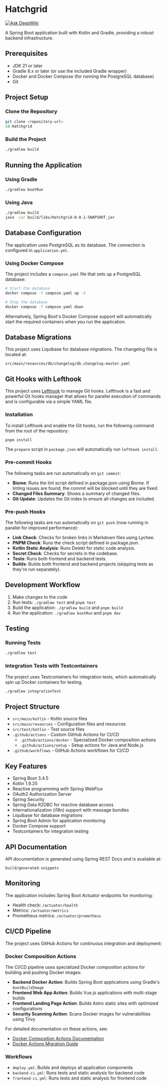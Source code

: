 # Hatchgrid

[![Ask DeepWiki](https://deepwiki.com/badge.svg)](https://deepwiki.com/dallay/hatchgrid)

A Spring Boot application built with Kotlin and Gradle, providing a robust backend infrastructure.

## Prerequisites

- JDK 21 or later
- Gradle 8.x or later (or use the included Gradle wrapper)
- Docker and Docker Compose (for running the PostgreSQL database)
- Git

## Project Setup

### Clone the Repository

```bash
git clone <repository-url>
cd Hatchgrid
```

### Build the Project

```bash
./gradlew build
```

## Running the Application

### Using Gradle

```bash
./gradlew bootRun
```

### Using Java

```bash
./gradlew build
java -jar build/libs/Hatchgrid-0.0.1-SNAPSHOT.jar
```

## Database Configuration

The application uses PostgreSQL as its database. The connection is configured in `application.yml`.

### Using Docker Compose

The project includes a `compose.yaml` file that sets up a PostgreSQL database:

```bash
# Start the database
docker compose -f compose.yaml up -d

# Stop the database
docker compose -f compose.yaml down
```

Alternatively, Spring Boot's Docker Compose support will automatically start the required containers when you run the application.

## Database Migrations

This project uses Liquibase for database migrations. The changelog file is located at:

```text
src/main/resources/db/changelog/db.changelog-master.yaml
```

## Git Hooks with Lefthook

This project uses [Lefthook](https://github.com/evilmartians/lefthook) to manage Git hooks. Lefthook is a fast and powerful Git hooks manager that allows for parallel execution of commands and is configurable via a simple YAML file.

### Installation

To install Lefthook and enable the Git hooks, run the following command from the root of the repository:

```bash
pnpm install
```

The `prepare` script in `package.json` will automatically run `lefthook install`.

### Pre-commit Hooks

The following tasks are run automatically on `git commit`:

- **Biome**: Runs the lint script defined in package.json using Biome. If linting issues are found, the commit will be blocked until they are fixed.
- **Changed Files Summary**: Shows a summary of changed files.
- **Git Update**: Updates the Git index to ensure all changes are included.

### Pre-push Hooks

The following tasks are run automatically on `git push` (now running in parallel for improved performance):

- **Link Check**: Checks for broken links in Markdown files using Lychee.
- **PNPM Check**: Runs the check script defined in package.json.
- **Kotlin Static Analysis**: Runs Detekt for static code analysis.
- **Secret Check**: Checks for secrets in the codebase.
- **Tests**: Runs both frontend and backend tests.
- **Builds**: Builds both frontend and backend projects (skipping tests as they're run separately).

## Development Workflow

1. Make changes to the code
2. Run tests: `./gradlew test` and `pnpm test`
3. Build the application: `./gradlew build` and `pnpm build`
4. Run the application: `./gradlew bootRun` and `pnpm dev`

## Testing

### Running Tests

```bash
./gradlew test
```

### Integration Tests with Testcontainers

The project uses Testcontainers for integration tests, which automatically spin up Docker containers for testing.

```bash
./gradlew integrationTest
```

## Project Structure

- `src/main/kotlin` - Kotlin source files
- `src/main/resources` - Configuration files and resources
- `src/test/kotlin` - Test source files
- `.github/actions` - Custom GitHub Actions for CI/CD
  - `.github/actions/docker` - Specialized Docker composition actions
  - `.github/actions/setup` - Setup actions for Java and Node.js
- `.github/workflows` - GitHub Actions workflows for CI/CD

## Key Features

- Spring Boot 3.4.5
- Kotlin 1.9.25
- Reactive programming with Spring WebFlux
- OAuth2 Authorization Server
- Spring Security
- Spring Data R2DBC for reactive database access
- Internationalization (i18n) support with message bundles
- Liquibase for database migrations
- Spring Boot Admin for application monitoring
- Docker Compose support
- Testcontainers for integration testing

## API Documentation

API documentation is generated using Spring REST Docs and is available at:

```shell
build/generated-snippets
```

## Monitoring

The application includes Spring Boot Actuator endpoints for monitoring:

- Health check: `/actuator/health`
- Metrics: `/actuator/metrics`
- Prometheus metrics: `/actuator/prometheus`

## CI/CD Pipeline

The project uses GitHub Actions for continuous integration and deployment:

### Docker Composition Actions

The CI/CD pipeline uses specialized Docker composition actions for building and pushing Docker images:

- **Backend Docker Action**: Builds Spring Boot applications using Gradle's `bootBuildImage`
- **Frontend Web App Action**: Builds Vue.js applications with multi-stage builds
- **Frontend Landing Page Action**: Builds Astro static sites with optimized configurations
- **Security Scanning Action**: Scans Docker images for vulnerabilities using Trivy

For detailed documentation on these actions, see:

- [Docker Composition Actions Documentation](docs/workflows/docker-composition-actions.md)
- [Docker Actions Migration Guide](docs/workflows/docker-actions-migration-guide.md)

### Workflows

- `deploy.yml`: Builds and deploys all application components
- `backend-ci.yml`: Runs tests and static analysis for backend code
- `frontend-ci.yml`: Runs tests and static analysis for frontend code
